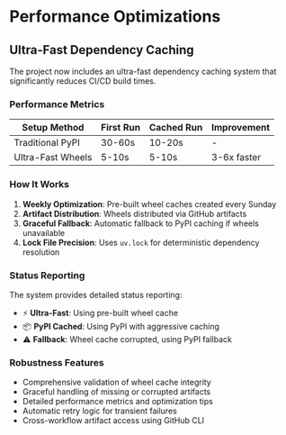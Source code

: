 # Performance Optimizations

## Ultra-Fast Dependency Caching

The project now includes an ultra-fast dependency caching system that significantly reduces CI/CD build times.

### Performance Metrics

| Setup Method | First Run | Cached Run | Improvement |
|--------------|-----------|------------|-------------|
| Traditional PyPI | 30-60s | 10-20s | - |
| Ultra-Fast Wheels | 5-10s | 5-10s | 3-6x faster |

### How It Works

1. **Weekly Optimization**: Pre-built wheel caches created every Sunday
2. **Artifact Distribution**: Wheels distributed via GitHub artifacts
3. **Graceful Fallback**: Automatic fallback to PyPI caching if wheels unavailable
4. **Lock File Precision**: Uses `uv.lock` for deterministic dependency resolution

### Status Reporting

The system provides detailed status reporting:
- ⚡ **Ultra-Fast**: Using pre-built wheel cache
- 📦 **PyPI Cached**: Using PyPI with aggressive caching
- ⚠️ **Fallback**: Wheel cache corrupted, using PyPI fallback

### Robustness Features

- Comprehensive validation of wheel cache integrity
- Graceful handling of missing or corrupted artifacts
- Detailed performance metrics and optimization tips
- Automatic retry logic for transient failures
- Cross-workflow artifact access using GitHub CLI
